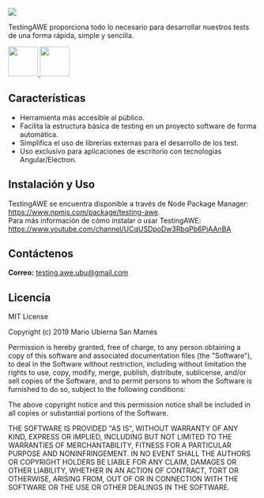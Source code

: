 ![](https://gitlab.com/mus0007/prueba1/raw/master/Recursos/Logo+Cabecera.png)

TestingAWE proporciona todo lo necesario para desarrollar nuestros tests de una forma rápida, simple y sencilla.

<a href="https://www.npmjs.com/package/testing-awe">
  <img src="https://upload.wikimedia.org/wikipedia/commons/d/db/Npm-logo.svg" height="60">
</a>
<a href="https://www.youtube.com/channel/UCqUSDpoDw3RbqPb6PjAAnBA">
    <img src="https://upload.wikimedia.org/wikipedia/commons/thumb/0/09/YouTube_full-color_icon_%282017%29.svg/1280px-YouTube_full-color_icon_%282017%29.svg.png" height="60">
</a>

## Características

- Herramienta más accesible al público.
- Facilita la estructura básica de testing en un proyecto software de forma
  automática.
- Simplifica el uso de librerías externas para el desarrollo de los test.
- Uso exclusivo para aplicaciones de escritorio con tecnologías Angular/Electron.

## Instalación y Uso

TestingAWE se encuentra disponible a través de Node Package Manager: https://www.npmjs.com/package/testing-awe.  
Para más información de cómo instalar o usar TestingAWE: https://www.youtube.com/channel/UCqUSDpoDw3RbqPb6PjAAnBA

## Contáctenos

**Correo:** testing.awe.ubu@gmail.com

## Licencia

MIT License

Copyright (c) 2019 Mario Ubierna San Mamés

Permission is hereby granted, free of charge, to any person obtaining a copy
of this software and associated documentation files (the "Software"), to deal
in the Software without restriction, including without limitation the rights
to use, copy, modify, merge, publish, distribute, sublicense, and/or sell
copies of the Software, and to permit persons to whom the Software is
furnished to do so, subject to the following conditions:

The above copyright notice and this permission notice shall be included in all
copies or substantial portions of the Software.

THE SOFTWARE IS PROVIDED "AS IS", WITHOUT WARRANTY OF ANY KIND, EXPRESS OR
IMPLIED, INCLUDING BUT NOT LIMITED TO THE WARRANTIES OF MERCHANTABILITY,
FITNESS FOR A PARTICULAR PURPOSE AND NONINFRINGEMENT. IN NO EVENT SHALL THE
AUTHORS OR COPYRIGHT HOLDERS BE LIABLE FOR ANY CLAIM, DAMAGES OR OTHER
LIABILITY, WHETHER IN AN ACTION OF CONTRACT, TORT OR OTHERWISE, ARISING FROM,
OUT OF OR IN CONNECTION WITH THE SOFTWARE OR THE USE OR OTHER DEALINGS IN THE
SOFTWARE.
